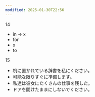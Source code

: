 ```yaml
---
modified: 2025-01-30T22:56
---
```




14
- in -> x
- for
- x
- to

15
- 机に置かれている辞書を私にください。
- 可能な限りすぐに準備します。
- 私達は彼女にたくさんの仕事を残した。
- ドアを開けたままにしないでください。


